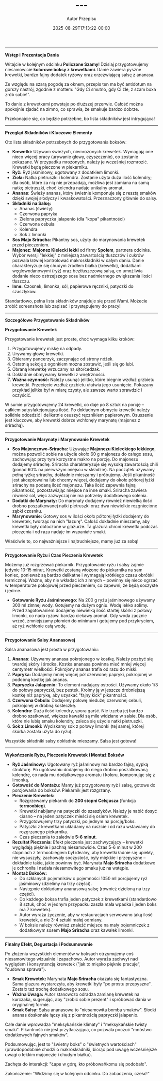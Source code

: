﻿---
draft: true
title: "---"
author: "Autor Przepisu"
recipe_image: images/recipe-headers/default.avif
date: 2025-08-29T17:13:22-00:00
categories: ["sniadania"]
tags: ["draft"]
tagline: "Przepis do sformatowania"
servings: 4
prep_time: 15
cook: true
cook_time: 30
calories: 300
protein: 20
fat: 10
carbohydrate: 25
---
---

**Wstęp i Prezentacja Dania**

Witajcie w kolejnym odcinku **Policzone Szamy**! Dzisiaj przygotowujemy niesamowicie **kolorowe boksy z krewetkami**. Danie zawiera pyszne krewetki, bardzo fajny dodatek ryżowy oraz orzeźwiającą salsę z ananasa.

Ze względu na szarą pogodę za oknem, przepis ten ma być antidotum na gorszy nastrój, zgodnie z mottem: "Gdy Ci smutno, gdy Ci źle, z szam boxa zrób sobie!".

To danie z krewetkami powstaje po dłuższej przerwie. Całość można spokojnie zjadać na zimno, co sprawia, że smakuje bardzo dobrze.

Przekonajcie się, co będzie potrzebne, bo lista składników jest intrygująca!

---

**Przegląd Składników i Kluczowe Elementy**

Oto lista składników potrzebnych do przygotowania boksów:

*   **Krewetki:** Używam świeżych, niemrożonych krewetek. Wymagają one nieco więcej pracy (urywanie głowy, czyszczenie), co zostanie pokazane. W przypadku mrożonych, należy je wcześniej rozmrozić. Krewetki będą pieczone w piekarniku.
*   **Ryż:** Ryż jaśminowy, ugotowany z dodatkiem limonki.
*   **Zioła:** Natka pietruszki i kolendra. Zostanie użyta duża ilość kolendry; dla osób, które za nią nie przepadają, możliwa jest zamiana na samą natkę pietruszki, choć kolendra nadaje unikalny aromat.
*   **Ananas:** Świeży ananas, który świetnie komponuje się z resztą smaków dzięki swojej słodyczy i kwaskowatości. Przeznaczony głównie do salsy.
*   **Składniki na Salsę:**
    *   Ananas (świeży)
    *   Czerwona papryka
    *   Zielona papryczka jalapenio (dla "kopa" pikantności)
    *   Czerwona cebula
    *   Kolendra
    *   Sok z limonki
*   **Sos Majo Sriracha:** Pikantny sos, użyty do marynowania krewetek przed pieczeniem.
*   **Majonez:** **Majonez Kielecki lekki** od firmy **Społem**, partnera odcinka. Wybór wersji "lekkiej" z mniejszą zawartością tłuszczów i cukrów pozwala łatwiej kontrolować makroskładniki w całym daniu. Danie charakteryzuje się chudym źródłem białka (krewetki), dodatkami węglowodanowymi (ryż) oraz beztłuszczową salsą, co umożliwia dodanie nieco ostrzejszego sosu bez nadmiernego zwiększania ilości tłuszczu.
*   **Inne:** Czosnek, limonka, sól, papierowe ręczniki, patyczki do szaszłyków.

Standardowo, pełna lista składników znajduje się przed Wami. Możecie zrobić screenshota lub zapisać i przystępujemy do pracy!

---

**Szczegółowe Przygotowanie Składników**

**Przygotowanie Krewetek**

Przygotowanie krewetek jest proste, choć wymaga kilku kroków:

1.  Przygotowujemy miskę na odpady.
2.  Urywamy głowę krewetki.
3.  Obieramy pancerzyk, zaczynając od strony nóżek.
4.  Ostatnią sekcję z ogonkiem można zostawić, jeśli się go lubi.
5.  Obraną krewetkę wrzucamy na sito/cedzak.
6.  Dokładnie obmywamy krewetki z wnętrzności.
7.  **Ważna czynność:** Należy usunąć jelitko, które biegnie wzdłuż grzbietu krewetki. Przecięcie wzdłuż grzbietu ułatwia jego usunięcie. Pokazany przykład jelitka był w miarę czysty, ale zawsze warto sprawdzić i oczyścić.

W sumie przygotowujemy 24 krewetki, co daje po 8 sztuk na porcję – całkiem satysfakcjonująca ilość. Po dokładnym obmyciu krewetki należy solidnie odcedzić i delikatnie osuszyć ręcznikiem papierowym. Osuszenie jest kluczowe, aby krewetki dobrze wchłonęły marynatę (majonez z srirachą).

---

**Przygotowanie Marynaty i Marynowanie Krewetek**

*   **Sos Majonezowo-Sriracha:** Używając **Majonezu Kieleckiego lekkiego**, można pozwolić sobie na użycie około 60 g majonezu do całego sosu, zachowując przy tym korzystne makro na porcję. Do majonezu dodajemy srirachę. Sriracha charakteryzuje się wysoką zawartością chili (ponad 60% na pierwszym miejscu w składzie). Na początek używamy pełną łyżkę srirachy, dokładnie mieszamy i próbujemy. Jeśli pikantność jest akceptowalna lub chcemy więcej, dodajemy do około półtorej łyżki srirachy na podaną ilość majonezu. Taka ilość zapewnia fajną pikantność, pozostawiając miejsce na inne smaki. Sriracha zawiera również sól, więc zazwyczaj nie ma potrzeby dodatkowego solenia.
*   **Dodatki do Marynaty:** Do marynaty dodajemy również niewielką ilość drobno poszatkowanej natki pietruszki oraz dwa niewielkie rozgniecione ząbki czosnku.
*   **Marynowanie:** Gotowy sos w ilości około półtorej łyżki dodajemy do krewetek, tworząc na nich "lazurę". Całość dokładnie mieszamy, aby krewetki były obtoczone w glazurze. Ta glazura chroni krewetki podczas pieczenia i od razu nadaje im wspaniałe smaki.

Właściwie to, co najważniejsze i najtrudniejsze, mamy już za sobą!

---

**Przygotowanie Ryżu i Czas Pieczenia Krewetek**

Możemy już rozgrzewać piekarnik. Przygotowanie ryżu i salsy zajmie jedynie 10-15 minut. Krewetki zostaną włożone do piekarnika na sam koniec, ponieważ są bardzo delikatne i wymagają krótkiego czasu obróbki termicznej. Ważne, aby nie wkładać ich zimnych – powinny się nieco ogrzać w temperaturze pokojowej przed pieczeniem, co zapewni, że będą soczyste i jędrne.

*   **Gotowanie Ryżu Jaśminowego:** Na 200 g ryżu jaśminowego używamy 300 ml zimnej wody. Gotujemy na dużym ogniu. Wodę lekko solimy. Przed zagotowaniem dodajemy niewielką ilość startej skórki z połowy limonki, co nada ryżowi bardzo ciekawy aromat. Gdy woda zacznie wrzeć, zmniejszamy płomień do minimum i gotujemy pod przykryciem, aż ryż wchłonie całą wodę.

---

**Przygotowanie Salsy Ananasowej**

Salsa ananasowa jest prosta w przygotowaniu:

1.  **Ananas:** Używamy ananasa pokrojonego w kostkę. Należy pozbyć się twardej skóry i środka. Kostka ananasa powinna mieć mniej więcej centymetr wielkości. Pokrojony ananas trafia od razu do miski.
2.  **Papryka:** Dodajemy mniej więcej pół czerwonej papryki, pokrojonej w podobną kostkę jak ananas.
3.  **Papryczka Jalapenio:** To element nadający ostrości. Używamy około 1/3 do połowy papryczki, bez pestek. Kroimy ją w jeszcze drobniejszą kostkę niż paprykę, aby uzyskać "fajny kick" pikantności.
4.  **Czerwona Cebula:** Dodajemy połowę niedużej czerwonej cebuli, pokrojonej w drobną kosteczkę.
5.  **Kolendra:** Duża ilość kolendry, spora garść. Nie trzeba jej bardzo drobno szatkować, większe kawałki są mile widziane w salsie. Dla osób, które nie lubią smaku kolendry, zaleca się użycie natki pietruszki.
6.  **Sok z Limonki:** Wyciskamy sok z połowy limonki (tej samej, której skórka została użyta do ryżu).

Wszystkie składniki salsy dokładnie mieszamy. Salsa jest gotowa!

---

**Wykończenie Ryżu, Pieczenie Krewetek i Montaż Boksów**

*   **Ryż Jaśminowy:** Ugotowany ryż jaśminowy ma bardzo fajną, sypką strukturę. Po ugotowaniu dodajemy do niego drobno poszatkowaną kolendrę, co nada mu dodatkowego aromatu i koloru, komponując się z limonką.
*   **Gotowość do Montażu:** Mamy już przygotowany ryż i salsę, gotowe do porcjowania do boksów. Piekarnik jest rozgrzany.
*   **Pieczenie Krewetek:**
    *   Rozgrzewamy piekarnik do **200 stopni Celsjusza** (funkcja **termoobieg**).
    *   Krewetki nabijamy na patyczki do szaszłyków. Należy je nabić dosyć ciasno – na jeden patyczek mieści się osiem krewetek.
    *   Przygotowujemy trzy patyczki, po jednym na porcję/boks.
    *   Patyczki z krewetkami układamy na ruszcie i od razu wstawiamy do rozgrzanego piekarnika.
    *   Czas pieczenia to zaledwie **5-6 minut**.
*   **Rezultat Pieczenia:** Efekt pieczenia jest zachwycający – krewetki wyglądają pięknie i pachną niesamowicie. Czas 5-6 minut w 200 stopniach z termoobiegiem był idealny, aby krewetki ładnie się upiekły, nie wysuszyły, zachowały soczystość, były miękkie i przepyszne – dokładnie takie, jakie powinny być. Marynata **Majo Sriracha** dodatkowo je ochroniła i nadała niesamowitego smaku już na wstępie.
*   **Montaż Boksów:**
    *   Do szklanych pojemników o pojemności 1050 ml porcjujemy ryż jaśminowy (dzielimy na trzy części).
    *   Następnie dokładamy ananasową salsę (również dzieloną na trzy części).
    *   Do każdego boksa trafia jeden patyczek z krewetkami (standardowo 8 sztuk, choć w jednym przypadku zaszła mała wpadka i jeden boks ma 7 krewetek).
    *   Autor wyraża życzenie, aby w restauracjach serwowano taką ilość krewetek, a nie 3-4 sztuki małej odmiany.
    *   W boksie należy również znaleźć miejsce na mały pojemniczek z dodatkowym sosem **Majo Sriracha** oraz kawałek limonki.

---

**Finalny Efekt, Degustacja i Podsumowanie**

Po złożeniu wszystkich elementów w boksach otrzymujemy coś niesamowitego wizualnie i zapachowo. Autor wyraża zachwyt nad wyglądem i konsystencją krewetek ("jak to mięsko pięknie pracuje", "cudowna sprawa").

*   **Smak Krewetek:** Marynata **Majo Sriracha** okazała się fantastyczna. Sama glazura wystarczyła, aby krewetki były "po prostu przepyszne". Zostało też trochę dodatkowego sosu.
*   **Ważna Uwaga:** Autor stanowczo odradza zamianę krewetek na kurczaka, sugerując, aby "zrobić sobie prezent" i spróbować dania w oryginalnej formie.
*   **Smak Salsy:** Salsa ananasowa to "niesamowita bomba smaków". Słodki ananas doskonale łączy się z pikantnością papryczki jalapenio.

Całe danie wprowadza "meksykańskie klimaty" i "meksykańskie twisty smaki". Pikantność nie jest przytłaczająca, co pozwala poczuć "mnóstwo dodatkowych fajnych smaków".

Podsumowując, jest to "świetny boks" o "świetnych wartościach" (prawdopodobnie chodzi o makroskładniki, biorąc pod uwagę wcześniejsze uwagi o lekkim majonezie i chudym białku).

Zachęta do interakcji: "Łapa w górę, kto próbował/komu się podobało".

Zakończenie: "Widzimy się w kolejnym odcinku. Do zobaczenia, cześć!"